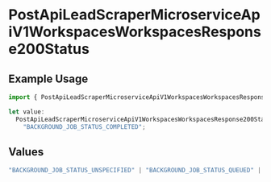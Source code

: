 # PostApiLeadScraperMicroserviceApiV1WorkspacesWorkspacesResponse200Status

## Example Usage

```typescript
import { PostApiLeadScraperMicroserviceApiV1WorkspacesWorkspacesResponse200Status } from "oppulence-backend-sdk/models/operations";

let value:
  PostApiLeadScraperMicroserviceApiV1WorkspacesWorkspacesResponse200Status =
    "BACKGROUND_JOB_STATUS_COMPLETED";
```

## Values

```typescript
"BACKGROUND_JOB_STATUS_UNSPECIFIED" | "BACKGROUND_JOB_STATUS_QUEUED" | "BACKGROUND_JOB_STATUS_IN_PROGRESS" | "BACKGROUND_JOB_STATUS_COMPLETED" | "BACKGROUND_JOB_STATUS_FAILED" | "BACKGROUND_JOB_STATUS_CANCELLED" | "BACKGROUND_JOB_STATUS_TIMED_OUT"
```
